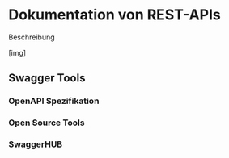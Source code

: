 # Dokumentation von REST-APIs

Beschreibung

[img]

## Swagger Tools

### OpenAPI Spezifikation


### Open Source Tools


### SwaggerHUB

